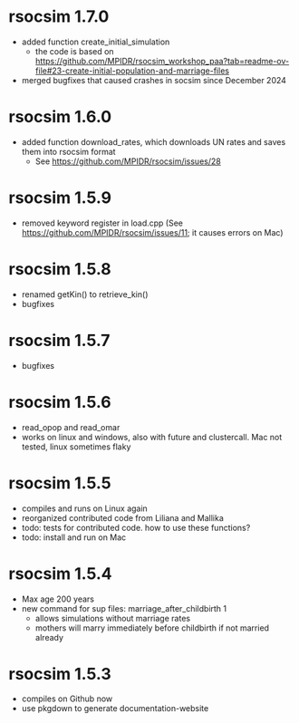 # rsocsim 1.7.0
 * added function create_initial_simulation
   * the code is based on https://github.com/MPIDR/rsocsim_workshop_paa?tab=readme-ov-file#23-create-initial-population-and-marriage-files
 * merged bugfixes that caused crashes in socsim since December 2024

# rsocsim 1.6.0
 * added function download_rates, which downloads UN rates and saves them into rsocsim format
    * See https://github.com/MPIDR/rsocsim/issues/28

# rsocsim 1.5.9
 * removed keyword register in load.cpp (See https://github.com/MPIDR/rsocsim/issues/11; it causes errors on Mac)

# rsocsim 1.5.8
 * renamed getKin() to retrieve_kin()
 * bugfixes

# rsocsim 1.5.7
 * bugfixes

# rsocsim 1.5.6
 * read_opop and read_omar
 * works on linux and windows, also with future and clustercall. Mac not tested, linux sometimes flaky

# rsocsim 1.5.5
 * compiles and runs on Linux again
 * reorganized contributed code from Liliana and Mallika
 * todo: tests for contributed code. how to use these functions?
 * todo: install and run on Mac

# rsocsim 1.5.4
 * Max age 200 years
 * new command for sup files: marriage_after_childbirth 1
   * allows simulations without marriage rates
   * mothers will marry immediately before childbirth if not married already

# rsocsim 1.5.3
 * compiles on Github now
 * use pkgdown to generate documentation-website
 